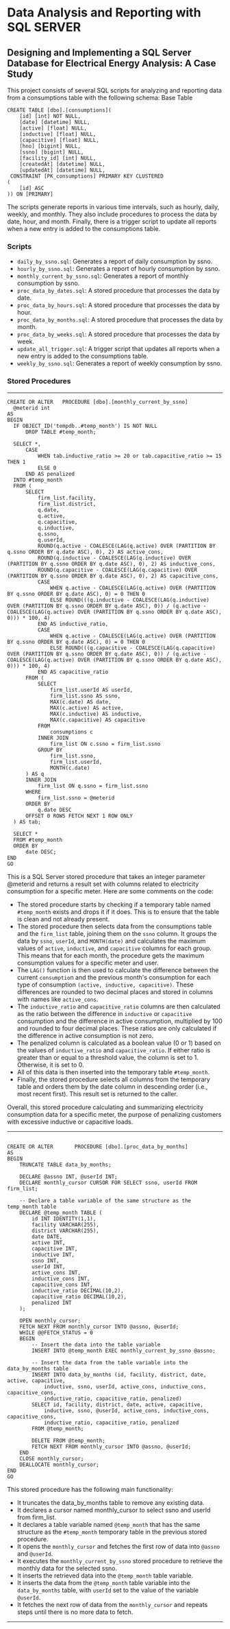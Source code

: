 # Data Analysis and Reporting with SQL SERVER
## Designing and Implementing a SQL Server Database for Electrical Energy Analysis: A Case Study

This project consists of several SQL scripts for analyzing and reporting data from a consumptions table with the following schema:
Base Table
```
CREATE TABLE [dbo].[consumptions](
	[id] [int] NOT NULL,
	[date] [datetime] NULL,
	[active] [float] NULL,
	[inductive] [float] NULL,
	[capacitive] [float] NULL,
	[hno] [bigint] NULL,
	[ssno] [bigint] NULL,
	[facility_id] [int] NULL,
	[createdAt] [datetime] NULL,
	[updatedAt] [datetime] NULL,
 CONSTRAINT [PK_consumptions] PRIMARY KEY CLUSTERED 
(
	[id] ASC
)) ON [PRIMARY]

```

The scripts generate reports in various time intervals, such as hourly, daily, weekly, and monthly. They also include procedures to process the data by date, hour, and month. Finally, there is a trigger script to update all reports when a new entry is added to the consumptions table.

### Scripts

  - `daily_by_ssno.sql`: Generates a report of daily consumption by ssno.
  - `hourly_by_ssno.sql`: Generates a report of hourly consumption by ssno.
  - `monthly_current_by_ssno.sql`: Generates a report of monthly consumption by ssno.
  - `proc_data_by_dates.sql`: A stored procedure that processes the data by date.
  - `proc_data_by_hours.sql`: A stored procedure that processes the data by hour.
  - `proc_data_by_months.sql`: A stored procedure that processes the data by month.
  - `proc_data_by_weeks.sql`: A stored procedure that processes the data by week.
  - `update_all_trigger.sql`: A trigger script that updates all reports when a new entry is added to the consumptions table.
  - `weekly_by_ssno.sql`: Generates a report of weekly consumption by ssno.
  
  ### Stored Procedures
  ----------------------------------------------------------------------------------------------------------------------------------------
  ```
CREATE OR ALTER   PROCEDURE [dbo].[monthly_current_by_ssno]
    @meterid int
AS
BEGIN
    IF OBJECT_ID('tempdb..#temp_month') IS NOT NULL
        DROP TABLE #temp_month;
    
    SELECT *, 
        CASE 
            WHEN tab.inductive_ratio >= 20 or tab.capacitive_ratio >= 15 THEN 1 
            ELSE 0 
        END AS penalized
    INTO #temp_month
    FROM (
        SELECT 
            firm_list.facility, 
            firm_list.district, 
            q.date, 
            q.active, 
            q.capacitive, 
            q.inductive, 
            q.ssno, 
            q.userId,
            ROUND(q.active - COALESCE(LAG(q.active) OVER (PARTITION BY q.ssno ORDER BY q.date ASC), 0), 2) AS active_cons,
            ROUND(q.inductive - COALESCE(LAG(q.inductive) OVER (PARTITION BY q.ssno ORDER BY q.date ASC), 0), 2) AS inductive_cons,
            ROUND(q.capacitive - COALESCE(LAG(q.capacitive) OVER (PARTITION BY q.ssno ORDER BY q.date ASC), 0), 2) AS capacitive_cons,
            CASE 
                WHEN q.active - COALESCE(LAG(q.active) OVER (PARTITION BY q.ssno ORDER BY q.date ASC), 0) = 0 THEN 0 
                ELSE ROUND(((q.inductive - COALESCE(LAG(q.inductive) OVER (PARTITION BY q.ssno ORDER BY q.date ASC), 0)) / (q.active - COALESCE(LAG(q.active) OVER (PARTITION BY q.ssno ORDER BY q.date ASC), 0))) * 100, 4) 
            END AS inductive_ratio,
            CASE 
                WHEN q.active - COALESCE(LAG(q.active) OVER (PARTITION BY q.ssno ORDER BY q.date ASC), 0) = 0 THEN 0 
                ELSE ROUND(((q.capacitive - COALESCE(LAG(q.capacitive) OVER (PARTITION BY q.ssno ORDER BY q.date ASC), 0)) / (q.active - COALESCE(LAG(q.active) OVER (PARTITION BY q.ssno ORDER BY q.date ASC), 0))) * 100, 4) 
            END AS capacitive_ratio
        FROM (
            SELECT 
                firm_list.userId AS userId,
                firm_list.ssno AS ssno,
                MAX(c.date) AS date,
                MAX(c.active) AS active,
                MAX(c.inductive) AS inductive,
                MAX(c.capacitive) AS capacitive
            FROM            
                consumptions c
            INNER JOIN
                firm_list ON c.ssno = firm_list.ssno
            GROUP BY 
                firm_list.ssno, 
                firm_list.userId, 
                MONTH(c.date)
        ) AS q
        INNER JOIN
            firm_list ON q.ssno = firm_list.ssno
        WHERE 
            firm_list.ssno = @meterid
        ORDER BY 
            q.date DESC
        OFFSET 0 ROWS FETCH NEXT 1 ROW ONLY
    ) AS tab;

    SELECT *
    FROM #temp_month
    ORDER BY 
        date DESC;
END
GO
```

This is a SQL Server stored procedure that takes an integer parameter @meterid and returns a result set with columns related to electricity consumption for a specific meter. Here are some comments on the code:

- The stored procedure starts by checking if a temporary table named `#temp_month` exists and drops it if it does. This is to ensure that the table is clean and not already present.
- The stored procedure then selects data from the consumptions table and the `firm_list` table, joining them on the `ssno` column. It groups the data by `ssno`, `userId`, and `MONTH(date)` and calculates the maximum values of `active`, `inductive`, and `capacitive` columns for each group. This means that for each month, the procedure gets the maximum consumption values for a specific meter and user.
- The `LAG()` function is then used to calculate the difference between the current `consumptio`n and the previous month's consumption for each type of consumption `(active, inductive, capacitive)`. These differences are rounded to two decimal places and stored in columns with names like `active_cons`.
- The `inductive_ratio` and `capacitive_ratio` columns are then calculated as the ratio between the difference in `inductive` or `capacitive` consumption and the difference in active consumption, multiplied by 100 and rounded to four decimal places. These ratios are only calculated if the difference in active consumption is not zero.
- The penalized column is calculated as a boolean value (0 or 1) based on the values of `inductive_ratio` and `capacitive_ratio`. If either ratio is greater than or equal to a threshold value, the column is set to 1. Otherwise, it is set to 0.
- All of this data is then inserted into the temporary table `#temp_month`.
- Finally, the stored procedure selects all columns from the temporary table and orders them by the date column in descending order (i.e., most recent first). This result set is returned to the caller.

Overall, this stored procedure calculating and summarizing electricity consumption data for a specific meter, the purpose of penalizing customers with excessive inductive or capacitive loads.

------------------------------------------------------------------------------------------------------------------------------------------

```

CREATE OR ALTER       PROCEDURE [dbo].[proc_data_by_months]
AS
BEGIN
    TRUNCATE TABLE data_by_months;
    
    DECLARE @assno INT, @userId INT;
    DECLARE monthly_cursor CURSOR FOR SELECT ssno, userId FROM firm_list;
    
    -- Declare a table variable of the same structure as the temp_month table
    DECLARE @temp_month TABLE (
		id INT IDENTITY(1,1),
        facility VARCHAR(255),
        district VARCHAR(255),
        date DATE,
        active INT,
        capacitive INT,
        inductive INT,
        ssno INT,
        userId INT,
        active_cons INT,
        inductive_cons INT,
        capacitive_cons INT,
        inductive_ratio DECIMAL(10,2),
        capacitive_ratio DECIMAL(10,2),
        penalized INT
    );
    
    OPEN monthly_cursor;
    FETCH NEXT FROM monthly_cursor INTO @assno, @userId;
    WHILE @@FETCH_STATUS = 0
    BEGIN
        -- Insert the data into the table variable
        INSERT INTO @temp_month EXEC monthly_current_by_ssno @assno;

        -- Insert the data from the table variable into the data_by_months table
        INSERT INTO data_by_months (id, facility, district, date, active, capacitive, 
            inductive, ssno, userId, active_cons, inductive_cons, capacitive_cons, 
            inductive_ratio, capacitive_ratio, penalized) 
        SELECT id, facility, district, date, active, capacitive, 
            inductive, ssno, @userId, active_cons, inductive_cons, capacitive_cons, 
            inductive_ratio, capacitive_ratio, penalized
        FROM @temp_month;
        
        DELETE FROM @temp_month;
        FETCH NEXT FROM monthly_cursor INTO @assno, @userId;
    END
    CLOSE monthly_cursor;
    DEALLOCATE monthly_cursor;
END
GO
```

This stored procedure has the following main functionality:

- It truncates the data_by_months table to remove any existing data.
- It declares a cursor named monthly_cursor to select ssno and userId from firm_list.
- It declares a table variable named `@temp_month` that has the same structure as the `#temp_month` temporary table in the previous stored procedure.
- It opens the `monthly_cursor` and fetches the first row of data into `@assno` and `@userId`.
- It executes the `monthly_current_by_ssno` stored procedure to retrieve the monthly data for the selected ssno.
- It inserts the retrieved data into the `@temp_month` table variable.
- It inserts the data from the `@temp_month` table variable into the `data_by_months` table, with `userId` set to the value of the variable `@userId`.
- It fetches the next row of data from the `monthly_cursor` and repeats steps until there is no more data to fetch.
-------------------------------------------------------------------------------------------------------------------------------------------
